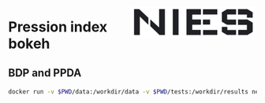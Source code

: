 <a href="https://www.nies.futbol/"><img
src="https://github.com/nepito/world_cup_semis/blob/develop/img/logo.jpeg" align="right" width="256"
/></a>

# Pression index bokeh

## BDP and PPDA
``` bash
docker run -v $PWD/data:/workdir/data -v $PWD/tests:/workdir/results nepolin/pression_bokeh make results/bdp_and_ppda_39_2022.html
```
